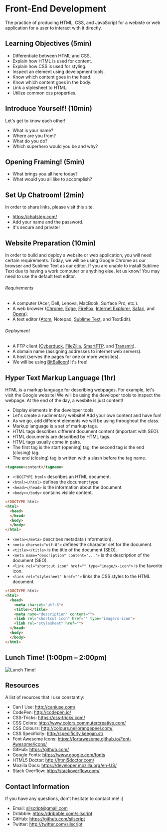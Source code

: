 # Front-End Development
The practice of producing HTML, CSS, and JavaScript for a webiste or web application for a user to interact with it directly.

## Learning Objectives (5min)
- Differentiate between HTML and CSS.
- Explain how HTML is used for content.
- Explain how CSS is used for styling.
- Inspect an element using development tools.
- Know which content goes in the head.
- Know which content goes in the body.
- Link a stylesheet to HTML.
- Utilize common css properties.

## Introduce Yourself! (10min)
Let's get to know each other!
- What is your name?
- Where are you from?
- What do you do?
- Which superhero would you be and why?

## Opening Framing! (5min)
- What brings you all here today?
- What would you all like to accomplish?

## Set Up Chatroom! (2min)
In order to share links, please visit this site.
- https://chatstep.com/
- Add your name and the password.
- It's secure and private!

## Website Preparation (10min)
In order to build and deploy a website or web application, you will need certain requirements. Today, we will be using Google Chrome as our browser and Sublime Text as our editor. If you are unable to install Sublime Text due to having a work computer or anything else, let us know! You may need to use the default text editor.

###### Requirements
- A computer (Acer, Dell, Lenova, MacBook, Surface Pro, etc.).
- A web browser ([Chrome](https://www.google.com/chrome/browser/desktop/), [Edge](https://www.microsoft.com/en-us/download/details.aspx?id=48126), [FireFox](https://www.mozilla.org/en-US/firefox/new/), [Internet Explorer](http://windows.microsoft.com/en-us/internet-explorer/download-ie), [Safari](https://support.apple.com/downloads/safari), and [Opera](http://www.opera.com/)).
- A text editor ([Atom](https://atom.io/), Notepad, [Sublime Text](http://www.sublimetext.com/3), and TextEdit).

###### Deployment
- A FTP client ([Cyberduck](https://cyberduck.io/), [FileZilla](https://filezilla-project.org/), [SmartFTP](https://www.smartftp.com/), and [Transmit](https://panic.com/transmit/)).
- A domain name (assigning addresses to internet web servers).
- A host (serves the pages for one or more websites).
- We will be using [BitBalloon](https://www.bitballoon.com/)! It's free!

## Hyper Text Markup Language (1hr)
HTML is a markup language for describing webpages. For example, let's visit the Google website! We will be using the developer tools to inspect the webpage. At the end of the day, a wesbite is just content!

- Display elements in the developer tools.
- Let's create a rudimentary website! Add your own content and have fun!
- As we go, add different elements we will be using throughout the class.
- Markup language is a set of markup tags.
- HTML tags describes different document content (important with SEO).
- HTML documents are described by HTML tags.
- HTML tags usually come in pairs.
- The first tag is the start (opening) tag, the second tag is the end (closing) tag.
- The end (closing) tag is written with a slash before the tag name.

```html
<tagname>content</tagname>
```

- `<!DOCTYPE html>` describes an HTML document.
- `<html></html>` defines the document type.
- `<head></head>` is the information about the document.
- `<body></body>` contains visible content.

```html
<!DOCTYPE html>
<html>
  <head>
  </head>
  <body>
  </body>
</html>
```

- `<meta></meta>` describes metadata (information).
- `<meta charset="utf-8">` defines the character set for the document.
- `<title></title>` is the title of the document (SEO).
- `<meta name="description" content="...">` is the description of the document (SEO).
- `<link rel="shortcut icon" href="" type="image/x-icon">` is the favorite icon.
- `<link rel="stylesheet" href="">` links the CSS styles to the HTML document.

```html
<!DOCTYPE html>
<html>
  <head>
    <meta charset="utf-8">
    <title></title>
    <meta name="description" content="">
    <link rel="shortcut icon" href="" type="image/x-icon">
    <link rel="stylesheet" href="">
  </head>
  <body>
  </body>
</html>
```

## Lunch Time! (1:00pm – 2:00pm)
![Lunch Time!](https://45.media.tumblr.com/d18c9ff588c08125db8df02e933be10b/tumblr_ms7uc37dlC1sgwuj0o1_500.gif)

## Resources
A list of reources that I use constantly:
- Can I Use: http://caniuse.com/
- CodePen: http://codepen.io/
- CSS-Tricks: https://css-tricks.com/
- CSS Colors: http://www.colors.commutercreative.com/
- CSS Colours: http://colours.neilorangepeel.com/
- CSS Specificity: http://specificity.keegan.st/
- Font Awesome Icons: https://fortawesome.github.io/Font-Awesome/icons/
- GitHub: https://github.com/
- Google Fonts: https://www.google.com/fonts
- HTML5 Doctor: http://html5doctor.com/
- Mozilla Docs: https://developer.mozilla.org/en-US/
- Stack Overflow: http://stackoverflow.com/

## Contact Information
If you have any questions, don't hesitate to contact me! :)
- Email: silscript@gmail.com
- Dribbble: https://dribbble.com/silscript
- GitHub: https://github.com/silscript
- Twitter: http://twitter.com/silscript
